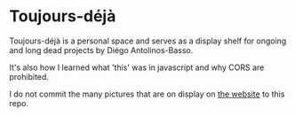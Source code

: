 # Toujours-déjà

Toujours-déjà is a personal space and serves as a display shelf for ongoing and long dead projects by Diégo Antolinos-Basso.

It's also how I learned what 'this' was in javascript and why CORS are prohibited.

I do not commit the many pictures that are on display on [the website](http://www.toujoursdeja.fr) to this repo.
